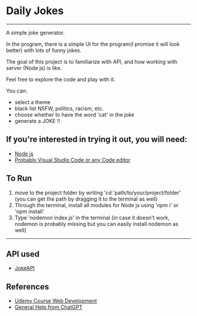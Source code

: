 # Daily Jokes
---
A simple joke generator.

In the program, there is a simple UI for the program(I promise it will look better) with lots of funny jokes.

The goal of this project is to familiarize with API, and how working with server (Node js) is like. 

Feel free to explore the code and play with it.

You can:
- select a theme
- black list NSFW, politics, racism, etc.
- choose whether to have the word 'cat' in the joke
- generate a JOKE !!

## If you're interested in trying it out, you will need:
- [Node js](https://nodejs.org/en/download)
- [Probably Visual Studio Code or any Code editor](https://code.visualstudio.com)

## To Run
1. move to the project folder by writing 'cd 'path/to/your/project/folder' (you can get the path by dragging it to the terminal as well)
2. Through the terminal, install all modules for Node js using 'npm i' or 'npm install'
3. Type 'nodemon index.js' in the terminal (in case it doesn't work, nodemon is probably missing but you can easily install nodemon as well)

---
## API used
- [JokeAPI](https://github.com/sahithyandev/sv443-joke-api-js-wrapper?tab=readme-ov-file#readme)
## References
- [Udemy Course Web Development](https://www.udemy.com/course/the-complete-web-development-bootcamp)
- [General Help from ChatGPT](https://chat.openai.com)
